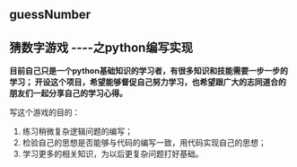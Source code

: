 ## guessNumber

## 猜数字游戏  ----之python编写实现

**目前自己只是一个python基础知识的学习者，有很多知识和技能需要一步一步的学习；
开设这个项目，希望能够督促自己努力学习，也希望跟广大的志同道合的朋友们一起分享自己的学习心得。**

写这个游戏的目的：
1. 练习稍微复杂逻辑问题的编写；
2. 检验自己的思想是否能够与代码的编写一致，用代码实现自己的思想；
3. 学习更多的相关知识，为以后更复杂问题打好基础。
